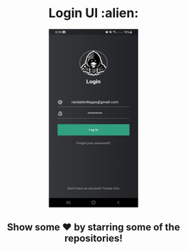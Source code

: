 <div align="center"><h1>Login UI :alien:</h1></div>
<div class="row" align="center">
  <img src="./assets/images/login.jpeg" width="200" height="400" />
</div>
<div align="center">
    <h2>Show some ❤️ by starring some of the repositories!</h2>
</div>